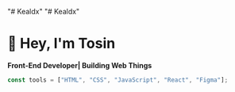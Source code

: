 "# Kealdx" 
"# Kealdx" 
# 👋 Hey, I'm Tosin

**Front-End Developer| Building Web Things**

```js
const tools = ["HTML", "CSS", "JavaScript", "React", "Figma"];